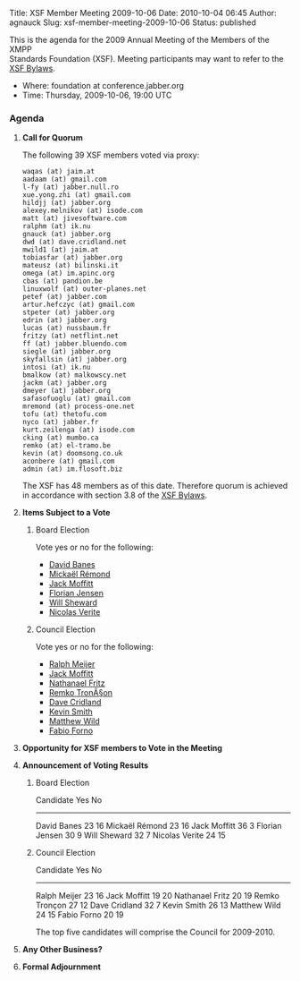 Title: XSF Member Meeting 2009-10-06
Date: 2010-10-04 06:45
Author: agnauck
Slug: xsf-member-meeting-2009-10-06
Status: published

This is the agenda for the 2009 Annual Meeting of the Members of the
XMPP  
Standards Foundation (XSF). Meeting participants may want to refer to
the [  
XSF Bylaws](/xsf/docs/bylaws.shtml).

-   Where: foundation at conference.jabber.org
-   Time: Thursday, 2009-10-06, 19:00 UTC

### Agenda

1.  **Call for Quorum**

    The following 39 XSF members voted via proxy:

        waqas (at) jaim.at
        aadaam (at) gmail.com
        l-fy (at) jabber.null.ro
        xue.yong.zhi (at) gmail.com
        hildjj (at) jabber.org
        alexey.melnikov (at) isode.com
        matt (at) jivesoftware.com
        ralphm (at) ik.nu
        gnauck (at) jabber.org
        dwd (at) dave.cridland.net
        mwild1 (at) jaim.at
        tobiasfar (at) jabber.org
        mateusz (at) bilinski.it
        omega (at) im.apinc.org
        cbas (at) pandion.be
        linuxwolf (at) outer-planes.net
        petef (at) jabber.com
        artur.hefczyc (at) gmail.com
        stpeter (at) jabber.org
        edrin (at) jabber.org
        lucas (at) nussbaum.fr
        fritzy (at) netflint.net
        ff (at) jabber.bluendo.com
        siegle (at) jabber.org
        skyfallsin (at) jabber.org
        intosi (at) ik.nu
        bmalkow (at) malkowscy.net
        jackm (at) jabber.org
        dmeyer (at) jabber.org
        safasofuoglu (at) gmail.com
        mremond (at) process-one.net
        tofu (at) thetofu.com
        nyco (at) jabber.fr
        kurt.zeilenga (at) isode.com
        cking (at) mumbo.ca
        remko (at) el-tramo.be
        kevin (at) doomsong.co.uk
        aconbere (at) gmail.com
        admin (at) im.flosoft.biz

    The XSF has 48 members as of this date. Therefore quorum is achieved
    in accordance with section 3.8 of the [XSF
    Bylaws](/xsf/docs/bylaws.shtml).

2.  **Items Subject to a Vote**
    1.  Board Election

        Vote yes or no for the following:

        -   [David
            Banes](http://wiki.xmpp.org/web/David_Banes_for_Board_2009)
        -   [Mickaël
            Rémond](http://wiki.xmpp.org/web/Mickael_Remond_for_Board_2009)
        -   [Jack
            Moffitt](http://wiki.xmpp.org/web/Jack_Moffitt_for_Board_2009)
        -   [Florian
            Jensen](http://wiki.xmpp.org/web/Florian_Jensen_for_Board_2009)
        -   [Will
            Sheward](http://wiki.xmpp.org/web/Will_Sheward_for_Board_2009)
        -   [Nicolas
            Verite](http://wiki.xmpp.org/web/Nicolas_Verite_for_Board_2009)

    2.  Council Election

        Vote yes or no for the following:

        -   [Ralph
            Meijer](http://wiki.xmpp.org/web/Ralph_Meijer_for_Council_2009)
        -   [Jack
            Moffitt](http://wiki.xmpp.org/web/Jack_Moffitt_for_Council_2009)
        -   [Nathanael
            Fritz](http://wiki.xmpp.org/web/Nathanael_Fritz_for_Council_2009)
        -   [Remko
            TronÃ§on](http://wiki.xmpp.org/web/Remko_Tron%C3%A7on_for_council_2009)
        -   [Dave
            Cridland](http://wiki.xmpp.org/web/Dave_Cridland_for_Council_2009)
        -   [Kevin
            Smith](http://wiki.xmpp.org/web/Kevin_Smith_for_Council_2009)
        -   [Matthew
            Wild](http://wiki.xmpp.org/web/Matthew_Wild_for_Council_2009)
        -   [Fabio
            Forno](http://wiki.xmpp.org/web/Fabio_Forno_for_Council_2009)

3.  **Opportunity for XSF members to Vote in the Meeting**

4.  **Announcement of Voting Results**

    1.  Board Election

          Candidate        Yes   No
          ---------------- ----- ----
          David Banes      23    16
          Mickaël Rémond   23    16
          Jack Moffitt     36    3
          Florian Jensen   30    9
          Will Sheward     32    7
          Nicolas Verite   24    15

        <p>
        <!--p>All 5 candidates are accepted and will comprise the Board for 2008-2009.</p-->

    2.  Council Election

          Candidate         Yes   No
          ----------------- ----- ----
          Ralph Meijer      23    16
          Jack Moffitt      19    20
          Nathanael Fritz   20    19
          Remko Tronçon     27    12
          Dave Cridland     32    7
          Kevin Smith       26    13
          Matthew Wild      24    15
          Fabio Forno       20    19

        The top five candidates will comprise the Council for 2009-2010.

5.  **Any Other Business?**

6.  **Formal Adjournment**


